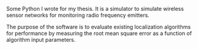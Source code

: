 Some Python I wrote for my thesis. It is a simulator to simulate wireless sensor networks for monitoring radio frequency emitters.

The purpose of the software is to evaluate existing localization algorithms for performance by measuring the root mean square error as a function of algorithm input parameters.
